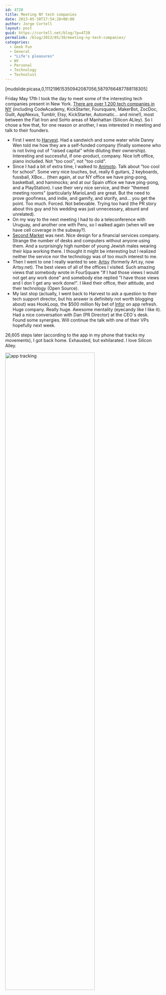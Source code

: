 ```yaml
---
id: 4720
title: Meeting NY tech companies
date: 2013-05-30T17:54:28+00:00
author: Jorge Cortell
layout: post
guid: https://cortell.net/blog/?p=4720
permalink: /blog/2013/05/30/meeting-ny-tech-companies/
categories:
  - Geek Fun
  - General
  - "Life's pleasures"
  - NY
  - Personal
  - Technology
  - Technolust
---
```

[mudslide:picasa,0,111219615350942087056,5879766487788118305]

Friday May 17th I took the day to meet some of the interesting tech companies present in New York. <a title="https://mappedinny.com/" href="https://mappedinny.com/" target="_blank">There are over 1,200 tech companies in NY</a> (including CodeAcademy, KickStarter, Foursquare, MakerBot, ZocDoc, Guilt, AppNexus, Tumblr, Etsy, KickStarter, Automatic... and mine!), most between the Flat Iron and SoHo areas of Manhattan (Silicon ALley). So I chose a few that, for one reason or another, I was interested in meeting and talk to their founders.

  * First I went to <a title="https://www.getharvest.com" href="https://www.getharvest.com" target="_blank">Harvest</a>. Had a sandwich and some water while Danny Wen told me how they are a self-funded company (finally someone who is not living out of "raised capital" while diluting their ownership). Interesting and successful, if one-product, company. Nice loft office, piano included. Not "too cool", not "too cold".
  * Since I had a bit of extra time, I walked to <a title="https://animoto.com" href="https://animoto.com" target="_blank">Animoto</a>. Talk about "too cool for school". Some very nice touches, but, really 6 guitars, 2 keyboards, fussball, XBox... (then again, at our NY office we have ping-pong, basketball, and hammocks; and at our Spain office we have ping-pong, and a PlayStation). I use their very nice service, and their "themed meeting rooms" (particularly MarioLand) are great. But the need to prove goofiness, and indie, and gamify, and storify, and... you get the point. Too much. Forced. Not believable. Trying too hard (the PR story about this guy and his wedding was just unnecessary, absurd and unrelated).
  * On my way to the next meeting I had to do a teleconference with Uruguay, and another one with Peru, so I walked again (when will we have cell coverage in the subway?).
  * <a title="https://www.secondmarket.com" href="https://www.secondmarket.com" target="_blank">Second Market</a> was next. Nice design for a financial services company. Strange the number of desks and computers without anyone using them. And a surprisingly high number of young Jewish males wearing their kipa working there. I thought it might be interesting but I realized neither the service nor the technology was of too much interest to me.
  * Then I went to one I really wanted to see: <a title="https://artsy.net" href="https://artsy.net" target="_blank">Artsy</a> (formerly Art.sy, now Artsy.net). The best views of all of the offices I visited. Such amazing views that somebody wrote in FourSquare "If I had those views I would not get any work done" and somebody else replied "I have those views and I don`t get any work done!". I liked their office, their attitude, and their technology (Open Source). 
  * My last stop (actually, I went back to Harvest to ask a question to their tech support director, but his answer is definitely not worth blogging about) was HookLoop, the $500 million Ny bet of <a title="https://www.infor.com" href="https://www.infor.com" target="_blank">Infor</a> on app refresh. Huge company. Really huge. Awesome mentality (eyecandy like I like it). Had a nice conversation with Dan (PR Director) at the CEO`s desk. Found some synergies. Will continue the talk with one of their VPs hopefully next week.

26,605 steps later (according to the app in my phone that tracks my movements), I got back home. Exhausted, but exhilarated. I love Silicon Alley.

<img class="aligncenter" alt="app tracking" src="https://pbs.twimg.com/media/BLixaQeCIAAUOtA.jpg:large" width="287" height="2046" />